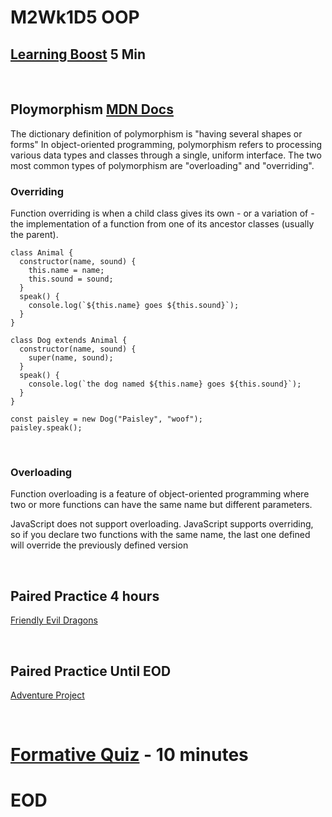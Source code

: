# M2Wk1D5 OOP

## [Learning Boost](https://open.appacademy.io/learn/js-py---pt-jul-2023-online/week-7---oop/learning-boost---saturday) 5 Min

<br/>

## Ploymorphism [MDN Docs](https://developer.mozilla.org/en-US/docs/Glossary/Polymorphism)
The dictionary definition of polymorphism is "having several shapes or forms" In object-oriented programming, polymorphism refers to processing various data types and classes through a single, uniform interface. The two most common types of polymorphism are "overloading" and "overriding".

### Overriding
Function overriding is when a child class gives its own - or a variation of - the implementation of a function from one of its ancestor classes (usually the parent).


```
class Animal {
  constructor(name, sound) {
    this.name = name;
    this.sound = sound;
  }
  speak() {
    console.log(`${this.name} goes ${this.sound}`);
  }
}

class Dog extends Animal {
  constructor(name, sound) {
    super(name, sound);
  }
  speak() {
    console.log(`the dog named ${this.name} goes ${this.sound}`);
  }
}

const paisley = new Dog("Paisley", "woof");
paisley.speak();
```

<br/>

### Overloading
Function overloading is a feature of object-oriented programming where two or more functions can have the same name but different parameters.

JavaScript does not support overloading. JavaScript supports overriding, so if you declare two functions with the same name, the last one defined will override the previously defined version

<br/>



## Paired Practice 4 hours
[Friendly Evil Dragons](https://open.appacademy.io/learn/js-py---pt-jul-2023-online/week-7---oop/friendly-and-evil-dragons-phase-1-and-2)


<br/>

## Paired Practice Until EOD
[Adventure Project](https://open.appacademy.io/learn/js-py---pt-jul-2023-online/week-7---oop/adventure-project--challenge---bonus-)

<br/>

# [Formative Quiz](https://open.appacademy.io/learn/js-py---pt-jul-2023-online/week-7---oop/formative-quiz---saturday) - 10 minutes


# EOD
